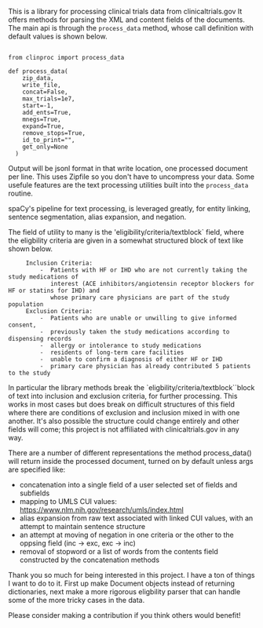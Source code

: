 
This is a library for processing clinical trials data from clinicaltrials.gov
It offers methods for parsing the XML and content fields of the documents.  
The main api is through the `process_data` method, whose call definition with default 
values is shown below.

```

from clinproc import process_data

def process_data(
    zip_data, 
    write_file, 
    concat=False, 
    max_trials=1e7, 
    start=-1, 
    add_ents=True, 
    mnegs=True, 
    expand=True,
    remove_stops=True,
    id_to_print="", 
    get_only=None
  )
```

Output will be jsonl format in that write location, one processed document per line.
This uses Zipfile so you don't have to uncompress your data.
Some usefule features are the text processing utilities built into the `process_data` routine.

spaCy's pipeline for text processing, is leveraged greatly, for entity linking, sentence segmentation, alias expansion, 
and negation. 

The field of utility to many is the 'eligibility/criteria/textblock` field, where the eligbility criteria are given in a
somewhat structured block of text like shown below. 

```
     Inclusion Criteria:
         -  Patients with HF or IHD who are not currently taking the study medications of
            interest (ACE inhibitors/angiotensin receptor blockers for HF or statins for IHD) and
            whose primary care physicians are part of the study population
     Exclusion Criteria:
         -  Patients who are unable or unwilling to give informed consent,
         -  previously taken the study medications according to dispensing records
         -  allergy or intolerance to study medications
         -  residents of long-term care facilities
         -  unable to confirm a diagnosis of either HF or IHD
         -  primary care physician has already contributed 5 patients to the study
 ```



In particular the library methods break the `eligbility/criteria/textblock``block of text into inclusion and exclusion criteria,
for further processing. This works in most cases but does break on difficult structures of this field where there are conditions of exclusion 
and inclusion mixed in with one another. It's also possible the structure could change entirely and other fields will come;
this project is not affiliated with clinicaltrials.gov in any way.

There are a number of different representations the method process_data() will return inside the processed document, turned on by default
unless args are specified like:

- concatenation into a single field of a user selected set of fields and subfields 
- mapping to UMLS CUI values: https://www.nlm.nih.gov/research/umls/index.html
- alias expansion from raw text associated with linked CUI values, with an attempt to maintain sentence structure
- an attempt at moving of negation in one criteria or the other to the oppsing field (inc -> exc, exc -> inc)
- removal of stopword or a list of words from the contents field constructed by the concatenation methods


Thank you so much for being interested in this project. I have a ton of things I want to do to it. First up make Document
objects instead of returning dictionaries, next make a more rigorous eligbility parser that can handle some of the more tricky cases in the data.

Please consider making a contribution if you think others would benefit!

